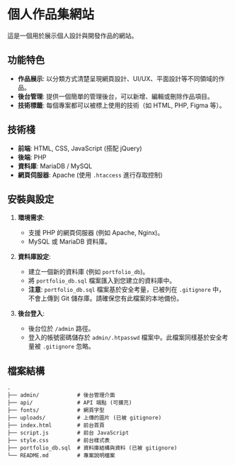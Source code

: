 # 個人作品集網站

這是一個用於展示個人設計與開發作品的網站。

## 功能特色

*   **作品展示**: 以分類方式清楚呈現網頁設計、UI/UX、平面設計等不同領域的作品。
*   **後台管理**: 提供一個簡單的管理後台，可以新增、編輯或刪除作品項目。
*   **技術標籤**: 每個專案都可以被標上使用的技術（如 HTML, PHP, Figma 等）。

## 技術棧

*   **前端**: HTML, CSS, JavaScript (搭配 jQuery)
*   **後端**: PHP
*   **資料庫**: MariaDB / MySQL
*   **網頁伺服器**: Apache (使用 `.htaccess` 進行存取控制)

## 安裝與設定

1.  **環境需求**:
    *   支援 PHP 的網頁伺服器 (例如 Apache, Nginx)。
    *   MySQL 或 MariaDB 資料庫。

2.  **資料庫設定**:
    *   建立一個新的資料庫 (例如 `portfolio_db`)。
    *   將 `portfolio_db.sql` 檔案匯入到您建立的資料庫中。
    *   **注意**: `portfolio_db.sql` 檔案基於安全考量，已被列在 `.gitignore` 中，不會上傳到 Git 儲存庫。請確保您有此檔案的本地備份。

3.  **後台登入**:
    *   後台位於 `/admin` 路徑。
    *   登入的帳號密碼儲存於 `admin/.htpasswd` 檔案中。此檔案同樣基於安全考量被 `.gitignore` 忽略。

## 檔案結構

```
.
├── admin/            # 後台管理介面
├── api/              # API 端點 (可擴充)
├── fonts/            # 網頁字型
├── uploads/          # 上傳的圖片 (已被 gitignore)
├── index.html        # 前台首頁
├── script.js         # 前台 JavaScript
├── style.css         # 前台樣式表
├── portfolio_db.sql  # 資料庫結構與資料 (已被 gitignore)
└── README.md         # 專案說明檔案
```
